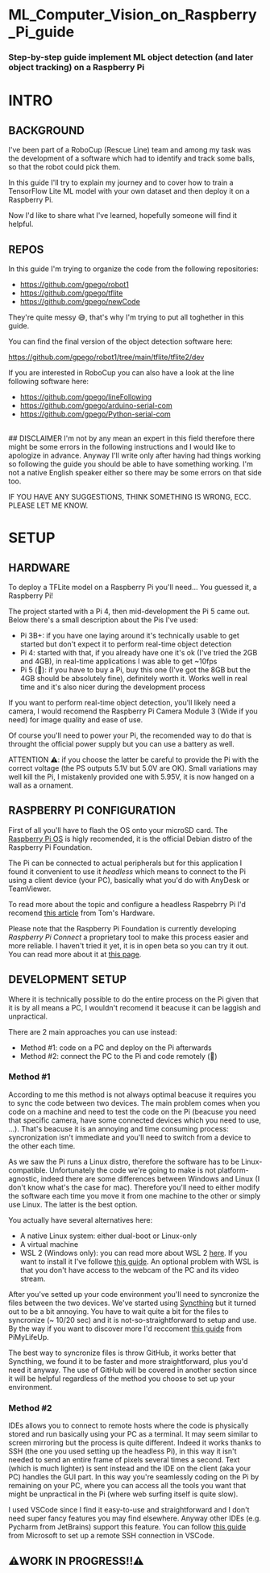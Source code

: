 # ML_Computer_Vision_on_Raspberry_Pi_guide
### Step-by-step guide implement ML object detection (and later object tracking) on a Raspberry Pi

# INTRO
## BACKGROUND
I've been part of a RoboCup (Rescue Line) team and among my task was the development of a software which had to identify and track some balls, so that the robot could pick them.

In this guide I'll try to explain my journey and to cover how to train a TensorFlow Lite ML model with your own dataset and then deploy it on a Raspberry Pi.

Now I'd like to share what I've learned, hopefully someone will find it helpful.
<br/>
## REPOS
In this guide I'm trying to organize the code from the following repositories:
- https://github.com/gpego/robot1
- https://github.com/gpego/tflite
- https://github.com/gpego/newCode

They're quite messy 😅, that's why I'm trying to put all toghether in this guide.

You can find the final version of the object detection software here:

https://github.com/gpego/robot1/tree/main/tflite/tflite2/dev

If you are interested in RoboCup you can also have a look at the line following software here:

- https://github.com/gpego/lineFollowing
- https://github.com/gpego/arduino-serial-com
- https://github.com/gpego/Python-serial-com
<br/>
## DISCLAIMER
I'm not by any mean an expert in this field therefore there might be some errors in the following instructions and I would like to apologize in advance. Anyway I'll write only after having had things working so following the guide you should be able to have something working. I'm not a native English speaker either so there may be some errors on that side too.

IF YOU HAVE ANY SUGGESTIONS, THINK SOMETHING IS WRONG, ECC. PLEASE LET ME KNOW.
<br/>
# SETUP
## HARDWARE
To deploy a TFLite model on a Raspberry Pi you'll need... You guessed it, a Raspberry Pi!

The project started with a Pi 4, then mid-development the Pi 5 came out. Below there's a small description about the Pis I've used:

- Pi 3B+: if you have one laying around it's technically usable to get started but don't expect it to perform real-time object detection
- Pi 4: started with that, if you already have one it's ok (I've tried the 2GB and 4GB), in real-time applications I was able to get ~10fps
- Pi 5 (👑): if you have to buy a Pi, buy this one (I've got the 8GB but the 4GB should be absolutely fine), definitely worth it. Works well in real time and it's also nicer during the development process

If you want to perform real-time object detection, you'll likely need a camera, I would recomend the Raspberry Pi Camera Module 3 (Wide if you need) for image quality and ease of use.


Of course you'll need to power your Pi, the recomended way to do that is throught the official power supply but you can use a battery as well.


ATTENTION ⚠️: if you choose the latter be careful to provide the Pi with the correct voltage (the PS outputs 5.1V but 5.0V are OK). Small variations may well kill the Pi, I mistakenly provided one with 5.95V, it is now hanged on a wall as a ornament.


## RASPBERRY PI CONFIGURATION
First of all you'll have to flash the OS onto your microSD card. The [Raspberry Pi OS](https://www.raspberrypi.com/software/) is higly recomended, it is the official Debian distro of the Raspberry Pi Foundation.

The Pi can be connected to actual peripherals but for this application I found it convenient to use it *headless* which means to connect to the Pi using a client device (your PC), basically what you'd do with AnyDesk or TeamViewer.

To read more about the topic and configure a headless Raspebrry Pi I'd recomend [this article](https://www.tomshardware.com/reviews/raspberry-pi-headless-setup-how-to,6028.html) from Tom's Hardware.

Please note that the Raspberry Pi Foundation is currently developing *Raspberry Pi Connect* a proprietary tool to make this process easier and more reliable. I haven't tried it yet, it is in open beta so you can try it out. You can read more about it at [this page](https://www.raspberrypi.com/software/connect/).


## DEVELOPMENT SETUP
Where it is technically possible to do the entire process on the Pi given that it is by all means a PC, I wouldn't recomend it beacuse it can be laggish and unpractical.

There are 2 main approaches you can use instead:
- Method #1: code on a PC and deploy on the Pi afterwards
- Method #2: connect the PC to the Pi and code remotely (👑)

### Method #1
According to me this method is not always optimal beacuse it requires you to sync the code between two devices. The main problem comes when you code on a machine and need to test the code on the Pi (beacuse you need that specific camera, have some connected devices which you need to use, ...). That's beacuse it is an annoying and time consuming process: syncronization isn't immediate and you'll need to switch from a device to the other each time.

As we saw the Pi runs a Linux distro, therefore the software has to be Linux-compatible. Unfortunately the code we're going to make is not platform-agnostic, indeed there are some differences between Windows and Linux (I don't know what's the case for mac). Therefore you'll need to either modify the software each time you move it from one machine to the other or simply use Linux. The latter is the best option.

You actually have several alternatives here:

- A native Linux system: either dual-boot or Linux-only
- A virtual machine
- WSL 2 (Windows only): you can read more about WSL 2 [here](https://en.wikipedia.org/wiki/Windows_Subsystem_for_Linux). If you want to install it I've followe [this guide](https://learn.microsoft.com/en-us/windows/wsl/install). An optional problem with WSL is that you don't have access to the webcam of the PC and its video stream.

After you've setted up your code environment you'll need to syncronize the files between the two devices. We've started using [Syncthing](https://en.wikipedia.org/wiki/Syncthing) but it turned out to be a bit annoying. You have to wait quite a bit for the files to syncronize (~ 10/20 sec) and it is not-so-straightforward to setup and use. By the way if you want to discover more I'd reccoment [this guide](https://pimylifeup.com/raspberry-pi-syncthing/) from PiMyLifeUp.

The best way to syncronize files is throw GitHub, it works better that Syncthing, we found it to be faster and more straightforward, plus you'd need it anyway. The use of GitHub will be covered in another section since it will be helpful regardless of the method you choose to set up your environment.

### Method #2
IDEs allows you to connect to remote hosts where the code is physically stored and run basically using your PC as a terminal. It may seem similar to screen mirroring but the process is quite different. Indeed it works thanks to SSH (the one you used setting up the headless Pi), in this way it isn't needed to send an entire frame of pixels several times a second. Text (which is much lighter) is sent instead and the IDE on the client (aka your PC) handles the GUI part. In this way you're seamlessly coding on the Pi by remaining on your PC, where you can access all the tools you want that might be unpractical in the Pi (where web surfing itself is quite slow).

I used VSCode since I find it easy-to-use and straightforward and I don't need super fancy features you may find elsewhere. Anyway other IDEs (e.g. Pycharm from JetBrains) support this feature. You can follow [this guide](https://code.visualstudio.com/docs/remote/ssh-tutorial) from Microsoft to set up a remote SSH connection in VSCode.


## ⚠️WORK IN PROGRESS!!⚠️
